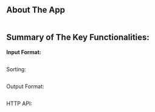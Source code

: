 ## About The App
 ```bash

   ```

## Summary of The Key Functionalities:
**Input Format:**
 ```bash
   ```
Sorting:
 ```bash
   ```
Output Format:
 ```bash
   ```
HTTP API:
 ```bash
   ```